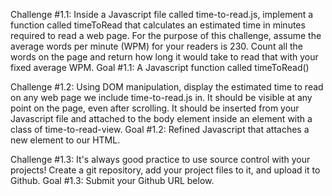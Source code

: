 Challenge #1.1: Inside a Javascript file called time-to-read.js, implement a function called timeToRead that calculates an estimated time in minutes required to read a web page. For the purpose of this challenge, assume the average words per minute (WPM) for your readers is 230. Count all the words on the page and return how long it would take to read that with your fixed average WPM. Goal #1.1: A Javascript function called timeToRead()

Challenge #1.2: Using DOM manipulation, display the estimated time to read on any web page we include time-to-read.js in. It should be visible at any point on the page, even after scrolling. It should be inserted from your Javascript file and attached to the body element inside an element with a class of time-to-read-view. Goal #1.2: Refined Javascript that attaches a new element to our HTML.

Challenge #1.3: It's always good practice to use source control with your projects! Create a git repository, add your project files to it, and upload it to Github. Goal #1.3: Submit your Github URL below.
